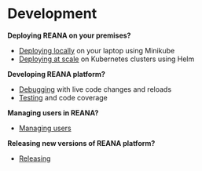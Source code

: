 # Development

**Deploying REANA on your premises?**

- [Deploying locally](deploying-locally) on your laptop using Minikube
- [Deploying at scale](deploying-at-scale) on Kubernetes clusters using Helm

**Developing REANA platform?**

- [Debugging](debugging) with live code changes and reloads
- [Testing](testing) and code coverage

**Managing users in REANA?**

- [Managing users](managing-users)

**Releasing new versions of REANA platform?**

- [Releasing](releasing)
